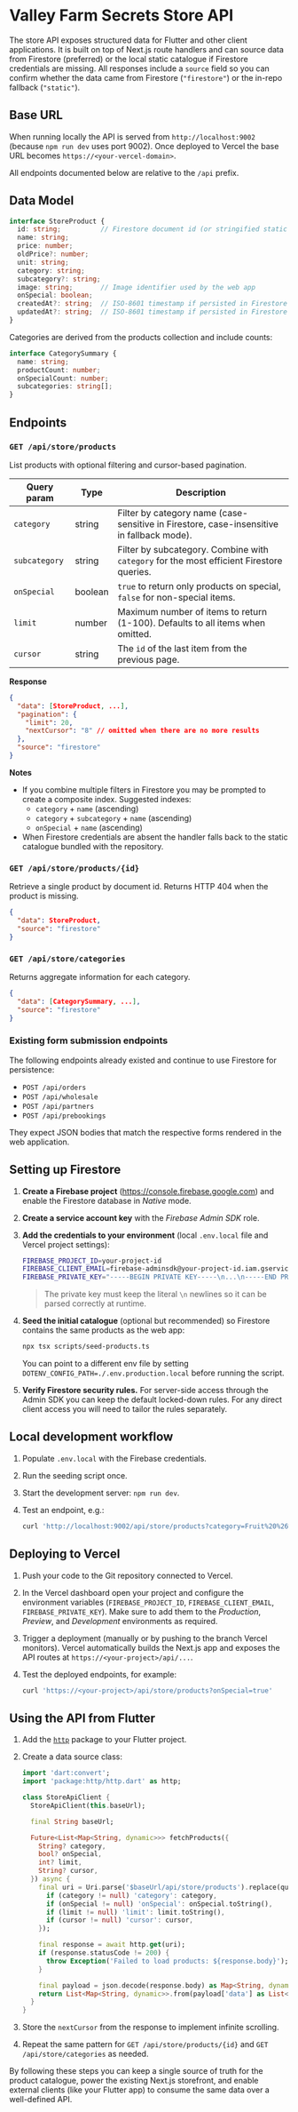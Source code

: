 # Valley Farm Secrets Store API

The store API exposes structured data for Flutter and other client applications. It is built on top of Next.js route handlers and can source data from Firestore (preferred) or the local static catalogue if Firestore credentials are missing. All responses include a `source` field so you can confirm whether the data came from Firestore (`"firestore"`) or the in-repo fallback (`"static"`).

## Base URL

When running locally the API is served from `http://localhost:9002` (because `npm run dev` uses port 9002). Once deployed to Vercel the base URL becomes `https://<your-vercel-domain>`.

All endpoints documented below are relative to the `/api` prefix.

## Data Model

```ts
interface StoreProduct {
  id: string;          // Firestore document id (or stringified static id)
  name: string;
  price: number;
  oldPrice?: number;
  unit: string;
  category: string;
  subcategory?: string;
  image: string;       // Image identifier used by the web app
  onSpecial: boolean;
  createdAt?: string;  // ISO-8601 timestamp if persisted in Firestore
  updatedAt?: string;  // ISO-8601 timestamp if persisted in Firestore
}
```

Categories are derived from the products collection and include counts:

```ts
interface CategorySummary {
  name: string;
  productCount: number;
  onSpecialCount: number;
  subcategories: string[];
}
```

## Endpoints

### `GET /api/store/products`

List products with optional filtering and cursor-based pagination.

| Query param   | Type    | Description |
| ------------- | ------- | ----------- |
| `category`    | string  | Filter by category name (case-sensitive in Firestore, case-insensitive in fallback mode). |
| `subcategory` | string  | Filter by subcategory. Combine with `category` for the most efficient Firestore queries. |
| `onSpecial`   | boolean | `true` to return only products on special, `false` for non-special items. |
| `limit`       | number  | Maximum number of items to return (1-100). Defaults to all items when omitted. |
| `cursor`      | string  | The `id` of the last item from the previous page. |

**Response**

```json
{
  "data": [StoreProduct, ...],
  "pagination": {
    "limit": 20,
    "nextCursor": "8" // omitted when there are no more results
  },
  "source": "firestore"
}
```

**Notes**

- If you combine multiple filters in Firestore you may be prompted to create a composite index. Suggested indexes:
  - `category` + `name` (ascending)
  - `category` + `subcategory` + `name` (ascending)
  - `onSpecial` + `name` (ascending)
- When Firestore credentials are absent the handler falls back to the static catalogue bundled with the repository.

### `GET /api/store/products/{id}`

Retrieve a single product by document id. Returns HTTP 404 when the product is missing.

```json
{
  "data": StoreProduct,
  "source": "firestore"
}
```

### `GET /api/store/categories`

Returns aggregate information for each category.

```json
{
  "data": [CategorySummary, ...],
  "source": "firestore"
}
```

### Existing form submission endpoints

The following endpoints already existed and continue to use Firestore for persistence:

- `POST /api/orders`
- `POST /api/wholesale`
- `POST /api/partners`
- `POST /api/prebookings`

They expect JSON bodies that match the respective forms rendered in the web application.

## Setting up Firestore

1. **Create a Firebase project** (https://console.firebase.google.com) and enable the Firestore database in *Native* mode.
2. **Create a service account key** with the *Firebase Admin SDK* role.
3. **Add the credentials to your environment** (local `.env.local` file and Vercel project settings):

   ```bash
   FIREBASE_PROJECT_ID=your-project-id
   FIREBASE_CLIENT_EMAIL=firebase-adminsdk@your-project-id.iam.gserviceaccount.com
   FIREBASE_PRIVATE_KEY="-----BEGIN PRIVATE KEY-----\n...\n-----END PRIVATE KEY-----\n"
   ```

   > The private key must keep the literal `\n` newlines so it can be parsed correctly at runtime.

4. **Seed the initial catalogue** (optional but recommended) so Firestore contains the same products as the web app:

   ```bash
   npx tsx scripts/seed-products.ts
   ```

   You can point to a different env file by setting `DOTENV_CONFIG_PATH=./.env.production.local` before running the script.

5. **Verify Firestore security rules.** For server-side access through the Admin SDK you can keep the default locked-down rules. For any direct client access you will need to tailor the rules separately.

## Local development workflow

1. Populate `.env.local` with the Firebase credentials.
2. Run the seeding script once.
3. Start the development server: `npm run dev`.
4. Test an endpoint, e.g.:

   ```bash
   curl 'http://localhost:9002/api/store/products?category=Fruit%20%26%20Veg&limit=5'
   ```

## Deploying to Vercel

1. Push your code to the Git repository connected to Vercel.
2. In the Vercel dashboard open your project and configure the environment variables (`FIREBASE_PROJECT_ID`, `FIREBASE_CLIENT_EMAIL`, `FIREBASE_PRIVATE_KEY`). Make sure to add them to the *Production*, *Preview*, and *Development* environments as required.
3. Trigger a deployment (manually or by pushing to the branch Vercel monitors). Vercel automatically builds the Next.js app and exposes the API routes at `https://<your-project>/api/...`.
4. Test the deployed endpoints, for example:

   ```bash
   curl 'https://<your-project>/api/store/products?onSpecial=true'
   ```

## Using the API from Flutter

1. Add the [`http`](https://pub.dev/packages/http) package to your Flutter project.
2. Create a data source class:

   ```dart
   import 'dart:convert';
   import 'package:http/http.dart' as http;

   class StoreApiClient {
     StoreApiClient(this.baseUrl);

     final String baseUrl;

     Future<List<Map<String, dynamic>>> fetchProducts({
       String? category,
       bool? onSpecial,
       int? limit,
       String? cursor,
     }) async {
       final uri = Uri.parse('$baseUrl/api/store/products').replace(queryParameters: {
         if (category != null) 'category': category,
         if (onSpecial != null) 'onSpecial': onSpecial.toString(),
         if (limit != null) 'limit': limit.toString(),
         if (cursor != null) 'cursor': cursor,
       });

       final response = await http.get(uri);
       if (response.statusCode != 200) {
         throw Exception('Failed to load products: ${response.body}');
       }

       final payload = json.decode(response.body) as Map<String, dynamic>;
       return List<Map<String, dynamic>>.from(payload['data'] as List<dynamic>);
     }
   }
   ```

3. Store the `nextCursor` from the response to implement infinite scrolling.
4. Repeat the same pattern for `GET /api/store/products/{id}` and `GET /api/store/categories` as needed.

By following these steps you can keep a single source of truth for the product catalogue, power the existing Next.js storefront, and enable external clients (like your Flutter app) to consume the same data over a well-defined API.
